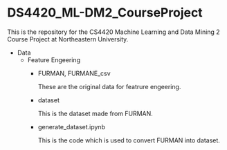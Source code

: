 # DS4420_ML-DM2_CourseProject
This is the repository for the CS4420 Machine Learning and Data Mining 2 Course Project at Northeastern University.

- Data
    - Feature Engeering
        - FURMAN, FURMANE_csv
          
            These are the original data for featrure engeering.

        - dataset
          
            This is the dataset made from FURMAN.

        - generate_dataset.ipynb
          
            This is the code which is used to convert FURMAN into dataset.

